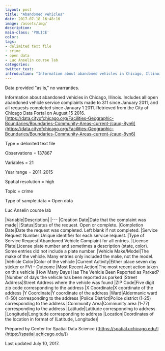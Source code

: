 ```yaml
---
layout: post
title: "Abandoned vehicles"
date: 2017-07-18 16:48:16
image: /assets/img/
description:
main-class: 'POLICE'
color:
tags:
- delimited text file
- crime
- open data
- Luc Anselin course lab
categories:
twitter_text:
introduction: "Information about abandoned vehicles in Chicago, Illinois. Includes all open abandoned vehicle service complaints made to 311 since January 2011, and all requests completed since January 1 2011."
---
```

<script>
  var map = L.map('map');
  L.tileLayer('https://api.tiles.mapbox.com/v4/{id}/{z}/{x}/{y}.png?access_token=pk.eyJ1IjoibWFwYm94IiwiYSI6ImNpejY4NXVycTA2emYycXBndHRqcmZ3N3gifQ.rJcFIG214AriISLbB6B5aw', { <!--this is the URL for the Nepal Geojson-->
		maxZoom: 18,
		attribution: 'Map data &copy; <a href="http://openstreetmap.org">OpenStreetMap</a> contributors, ' +
			'<a href="http://creativecommons.org/licenses/by-sa/2.0/">CC-BY-SA</a>, ' +
			'Imagery © <a href="http://mapbox.com">Mapbox</a>',
		id: 'mapbox.light'
	}).addTo(map);

  map.scrollWheelZoom.disable();
  map.touchZoom.disable();
  var enableMapInteraction = function () {
      map.scrollWheelZoom.enable();
      map.touchZoom.enable();
  }
  $('#map').on('click touch', enableMapInteraction);
$('#map').on('mouseout', function(){ map.scrollWheelZoom.disable();});

  var smallIcon = L.icon({
         iconUrl: '../assets/img/icons/blue.png',
         iconSize: [16, 16], // size of the icon
         });

   function onEachFeature(feature, layer) {
     //console.log(feature);
     var txt = "";
     for (var fname in feature.properties) {
       txt += fname;
       txt += " : ";
       txt += feature.properties[fname];
       txt += "<br/>";
     }
     layer.bindPopup(txt);
   }


  // load GeoJSON from an external file
  // load GeoJSON from an external file
  $.getJSON("../data/Nepal.geojson",function(data){
    // add GeoJSON layer to the map once the file is loaded
    L.geoJson(data).addTo(map);
  });

</script>
Data provided "as is," no warranties.

Information about abandoned vehicles in Chicago, Illinois. Includes all open abandoned vehicle service complaints made to 311 since January 2011, and all requests completed since January 1 2011.
Retrieved from the City of Chicago Data Portal on August 15 2016. [https://data.cityofchicago.org/Facilities-Geographic-Boundaries/Boundaries-Community-Areas-current-/cauq-8yn6](https://data.cityofchicago.org/Facilities-Geographic-Boundaries/Boundaries-Community-Areas-current-/cauq-8yn6)


 Type = delimited text file

 Observations = 137867

 Variables = 21

 Year range = 2011-2015

 Spatial resolution = high

 Topic = crime

 Type of sample data = Open data

 Luc Anselin course lab

|Variable|Description|
|---
|Creation Date|Date that the complaint was made|
|Status|Status of the request. Open or complete.
|Completion Date|Date the request was completed. Left blank if not completed.
|Service Request Number|Unique identifier for each service request.
|Type of Service Request|Abandoned Vehicle Complaint for all entries.
|License Plate|License plate number and sometimes a description (state, color). Some entries did not include a plate number.
|Vehicle Make/Model|The make of the vehicle. Many entries only included the make, not the model.
|Vehicle Color|Color of the vehicle
|Current Activity|Either place seven day sticker or FVI - Outcome
|Most Recent Action|The most recent action taken on this vehicle
|How Many Days Has The Vehicle Been Reported as Parked?|Number of days the vehicle has been reported as parked
|Street Address|Street Address where the vehicle was found
|ZIP Code|Five digit zip code corresponding to the address
|X Coordinate|X coordinate of the address
|Y Coordinate|Y coordinate of the address
|Ward|Aldermanic ward (1-50) corresponding to the address
|Police District|Police district (1-25) corresponding to the address
|Community Area|Community area (1-77) corresponding to the address
|Latitude|Latitude corresponding to address
|Longitude|Longitude corresponding to address
|Location|Coordinates of the location in format of (Latitude, Longitude)|

Prepared by Center for Spatial Data Science ([https://spatial.uchicago.edu/](https://spatial.uchicago.edu/))

 Last updated July 10, 2017.
